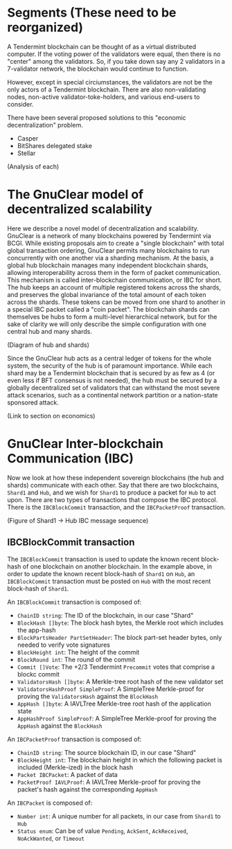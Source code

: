 # Segments (These need to be reorganized)

A Tendermint blockchain can be thought of as a virtual distributed computer.
If the voting power of the validators were equal, then there is no "center" among the validators.
So, if you take down say any 2 validators in a 7-validator network, the blockchain would continue to function.


However, except in special circiumstances, the validators are not be the only actors of a Tendermint blockchain.
There are also non-validating nodes, non-active validator-toke-holders, and various end-users to consider.

There have been several proposed solutions to this "economic decentralization" problem.
* Casper
* BitShares delegated stake
* Stellar

(Analysis of each)

# The GnuClear model of decentralized scalability

Here we describe a novel model of decentralization and scalability.
GnuClear is a network of many blockchains powered by Tendermint via BCGI.
While existing proposals aim to create a "single blockchain" with total global transaction ordering,
GnuClear permits many blockchains to run concurrently with one another via a sharding mechanism.
At the basis, a global hub blockchain manages many independent blockchain shards, allowing interoperability across them in the form of packet communication.
This mechanism is called inter-blockchain communication, or IBC for short.
The hub keeps an account of multiple registered tokens across the shards, and preserves the global invariance of the total amount of each token across the shards.
These tokens can be moved from one shard to another in a special IBC packet called a "coin packet".
The blockchain shards can themselves be hubs to form a multi-level hierarchical network,
but for the sake of clarity we will only describe the simple configuration with one central hub and many shards.

(Diagram of hub and shards)

Since the GnuClear hub acts as a central ledger of tokens for the whole system, the security of the hub is of paramount importance.
While each shard may be a Tendermint blockchain that is secured by as few as 4 (or even less if BFT consensus is not needed), the hub
must be secured by a globally decentralized set of validators that can withstand the most severe attack scenarios, such as a continental
network partition or a nation-state sponsored attack.

(Link to section on economics)

# GnuClear Inter-blockchain Communication (IBC)

Now we look at how these independent sovereign blockchains (the hub and shards) communicate with each other.
Say that there are two blockchains, `Shard1` and `Hub`, and we wish for `Shard1` to produce a packet for `Hub` to act upon.
There are two types of transactions that compose the IBC protocol.
There is the `IBCBlockCommit` transaction, and the `IBCPacketProof` transaction.

(Figure of Shard1 -&gt; Hub IBC message sequence)

## IBCBlockCommit transaction

The `IBCBlockCommit` transaction is used to update the known recent block-hash of one blockchain on another blockchain.
In the example above, in order to update the known recent block-hash of `Shard1` on `Hub`, an `IBCBlockCommit` transaction
must be posted on `Hub` with the most recent block-hash of `Shard1`.

An `IBCBlockCommit` transaction is composed of:
- `ChainID string`: The ID of the blockchain, in our case "Shard"
- `BlockHash []byte`: The block hash bytes, the Merkle root which includes the app-hash
- `BlockPartsHeader PartSetHeader`: The block part-set header bytes, only needed to verify vote signatures
- `BlockHeight int`: The height of the commit
- `BlockRound int`: The round of the commit
- `Commit []Vote`: The +2/3 Tendermint `Precommit` votes that comprise a blockc commit
- `ValidatorsHash []byte`: A Merkle-tree root hash of the new validator set
- `ValidatorsHashProof SimpleProof`: A SimpleTree Merkle-proof for proving the `ValidatorsHash` against the `BlockHash`
- `AppHash []byte`: A IAVLTree Merkle-tree root hash of the application state
- `AppHashProof SimpleProof`: A SimpleTree Merkle-proof for proving the `AppHash` against the `BlockHash`

An `IBCPacketProof` transaction is composed of:
- `ChainID string`: The source blockchain ID, in our case "Shard"
- `BlockHeight int`: The blockchain height in which the following packet is included (Merkle-ized) in the block hash
- `Packet IBCPacket`: A packet of data
- `PacketProof IAVLProof`: A IAVLTree Merkle-proof for proving the packet's hash against the corresponding `AppHash`

An `IBCPacket` is composed of:
- `Number int`: A unique number for all packets, in our case from `Shard1` to `Hub`
- `Status enum`: Can be of value `Pending`, `AckSent`, `AckReceived`, `NoAckWanted`, or `Timeout`
